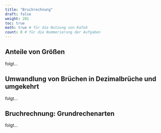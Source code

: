 ```yaml
---
title: "Bruchrechnung"
draft: false
weight: 201
toc: true
math: true # für die Nutzung von KaTeX
count: 0 # für die Nummerierung der Aufgaben
---
```


## Anteile von Größen

folgt...

## Umwandlung von Brüchen in Dezimalbrüche und umgekehrt

folgt...

## Bruchrechnung: Grundrechenarten

folgt...
